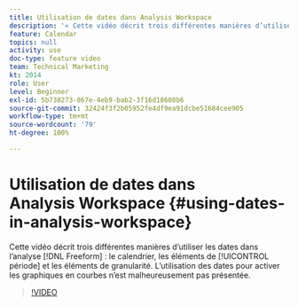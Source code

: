 ```yaml
---
title: Utilisation de dates dans Analysis Workspace
description: '« Cette vidéo décrit trois différentes manières d’utiliser les dates dans l’analyse de structure libre : le calendrier, les éléments de période et les éléments de granularité. L’utilisation des dates pour activer les graphiques en courbes n’est malheureusement pas présentée.  »'
feature: Calendar
topics: null
activity: use
doc-type: feature video
team: Technical Marketing
kt: 2014
role: User
level: Beginner
exl-id: 5b738273-867e-4eb9-bab2-3f16d18608b6
source-git-commit: 32424f3f2b05952fe4df9ea91dcbe51684cee905
workflow-type: tm+mt
source-wordcount: '79'
ht-degree: 100%

---
```


# Utilisation de dates dans Analysis Workspace {#using-dates-in-analysis-workspace}

Cette vidéo décrit trois différentes manières d’utiliser les dates dans l’analyse [!DNL Freeform] : le calendrier, les éléments de [!UICONTROL période] et les éléments de granularité. L’utilisation des dates pour activer les graphiques en courbes n’est malheureusement pas présentée.

>[!VIDEO](https://video.tv.adobe.com/v/24136/?quality=12)
